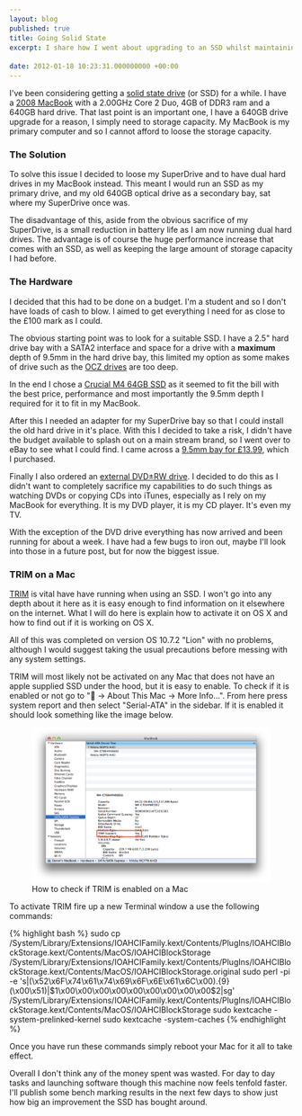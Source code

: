 ```yaml
---
layout: blog
published: true
title: Going Solid State
excerpt: I share how I went about upgrading to an SSD whilst maintaining the volume of storage that I require on a dialy basis.

date: 2012-01-18 10:23:31.000000000 +00:00
---
```

I've been considering getting a [solid state drive](http://en.wikipedia.org/wiki/Solid-state_drive "Solid State Drive") (or SSD) for a while. I have a [2008 MacBook](http://support.apple.com/kb/sp500 "Late 2008 MacBook") with a 2.00GHz Core 2 Duo, 4GB of DDR3 ram and a 640GB hard drive. That last point is an important one, I have a 640GB drive upgrade for a reason, I simply need to storage capacity. My MacBook is my primary computer and so I cannot afford to loose the storage capacity.

### The Solution

To solve this issue I decided to loose my SuperDrive and to have dual hard drives in my MacBook instead. This meant I would run an SSD as my primary drive, and my old 640GB optical drive as a secondary bay, sat where my SuperDrive once was.

The disadvantage of this, aside from the obvious sacrifice of my SuperDrive, is a small reduction in battery life as I am now running dual hard drives. The advantage is of course the huge performance increase that comes with an SSD, as well as keeping the large amount of storage capacity I had before.

### The Hardware

I decided that this had to be done on a budget. I'm a student and so I don't have loads of cash to blow. I aimed to get everything I need for as close to the £100 mark as I could.

The obvious starting point was to look for a suitable SSD. I have a 2.5" hard drive bay with a SATA2 interface and space for a drive with a <strong>maximum</strong> depth of 9.5mm in the hard drive bay, this limited my option as some makes of drive such as the [OCZ drives](http://www.ocztechnology.com/products/solid_state_drives "OCZ SSDs") are too deep.

In the end I chose a [Crucial M4 64GB SSD](http://www.crucial.com/uk/store/ssd.aspx?gclid=CJ6JipeX2K0CFeshtAodSBLwSA&amp;cpe=pd_google_uk&amp;ef_id=cwpPFgAX2VMAAESb:20120117231119:s "Crucial M4 SSD") as it seemed to fit the bill with the best price, performance and most importantly the 9.5mm depth I required for it to fit in my MacBook.

After this I needed an adapter for my SuperDrive bay so that I could install the old hard drive in it's place. With this I decided to take a risk, I didn't have the budget available to splash out on a main stream brand, so I went over to eBay to see what I could find. I came across a [9.5mm bay for £13.99](http://www.ebay.co.uk/itm/280778916307?ssPageName=STRK:MEWNX:IT&amp;_trksid=p3984.m1439.l2649#ht_855wt_986 "SuperDrive adapter on eBay"), which I purchased.

Finally I also ordered an [external DVD±RW drive](http://www.ebay.co.uk/itm/320817808106?ssPageName=STRK:MEWNX:IT&amp;_trksid=p3984.m1439.l2649#ht_3160wt_1219 "External DVD Drive on eBay"). I decided to do this as I didn't want to completely sacrifice my capabilities to do such things as watching DVDs or copying CDs into iTunes, especially as I rely on my MacBook for everything. It is my DVD player, it is my CD player. It's even my TV.

With the exception of the DVD drive everything has now arrived and been running for about a week. I have had a few bugs to iron out, maybe I'll look into those in a future post, but for now the biggest issue.

### TRIM on a Mac

[TRIM](http://en.wikipedia.org/wiki/TRIM "TRIM on an SSD") is vital have have running when using an SSD. I won't go into any depth about it here as it is easy enough to find information on it elsewhere on the internet. What I will do here is explain how to activate it on OS X and how to find out if it is working on OS X.

All of this was completed on version OS 10.7.2 "Lion" with no problems, although I would suggest taking the usual precautions before messing with any system settings.

TRIM will most likely not be activated on any Mac that does not have an apple supplied SSD under the hood, but it is easy to enable. To check if it is enabled or not go to " -> About This Mac -> More Info...". From here press system report and then select "Serial-ATA" in the sidebar. If it is enabled it should look something like the image below.

<figure>
    <img src="/assets/images/blog/2012-01-18-going-solid-state/check-trim-enabled.png" alt="How to check if TRIM is enabled on a Mac" />
    <figcaption>How to check if TRIM is enabled on a Mac</figcaption>
</figure>

To activate TRIM fire up a new Terminal window a use the following commands:

{% highlight bash %}
sudo cp /System/Library/Extensions/IOAHCIFamily.kext/Contents/PlugIns/IOAHCIBlockStorage.kext/Contents/MacOS/IOAHCIBlockStorage /System/Library/Extensions/IOAHCIFamily.kext/Contents/PlugIns/IOAHCIBlockStorage.kext/Contents/MacOS/IOAHCIBlockStorage.original
sudo perl -pi -e 's|(\x52\x6F\x74\x61\x74\x69\x6F\x6E\x61\x6C\x00).{9}(\x00\x51)|$1\x00\x00\x00\x00\x00\x00\x00\x00\x00$2|sg' /System/Library/Extensions/IOAHCIFamily.kext/Contents/PlugIns/IOAHCIBlockStorage.kext/Contents/MacOS/IOAHCIBlockStorage
sudo kextcache -system-prelinked-kernel
sudo kextcache -system-caches
{% endhighlight %}

Once you have run these commands simply reboot your Mac for it all to take effect.

Overall I don't think any of the money spent was wasted. For day to day tasks and launching software though this machine now feels tenfold faster. I'll publish some bench marking results in the next few days to show just how big an improvement the SSD has bought around.
